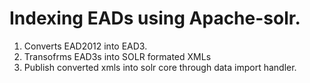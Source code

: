 
                                                                                                           
# Indexing EADs using Apache-solr. 

1. Converts EAD2012 into EAD3.
2. Transofrms EAD3s into SOLR formated XMLs
3. Publish converted xmls into solr core through data import handler.

